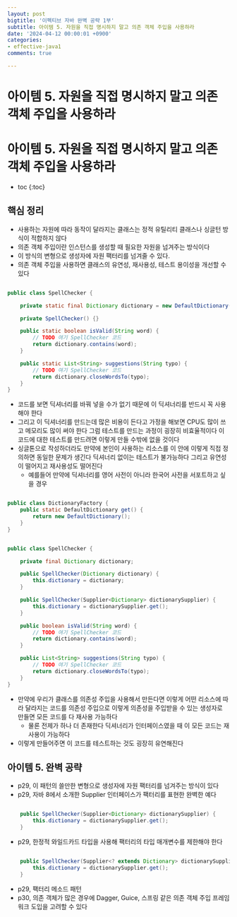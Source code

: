 ```yaml
---
layout: post
bigtitle: '이펙티브 자바 완벽 공략 1부'
subtitle: 아이템 5. 자원을 직접 명시하지 말고 의존 객체 주입을 사용하라
date: '2024-04-12 00:00:01 +0900'
categories:
- effective-java1
comments: true

---
```


# 아이템 5. 자원을 직접 명시하지 말고 의존 객체 주입을 사용하라

# 아이템 5. 자원을 직접 명시하지 말고 의존 객체 주입을 사용하라

* toc
{:toc}

## 핵심 정리
+ 사용하는 자원에 따라 동작이 달라지는 클래스는 정적 유틸리티 클래스나 싱글턴 방식이 적합하지 않다
+ 의존 객체 주입이란 인스턴스를 생성할 때 필요한 자원을 넘겨주는 방식이다
+ 이 방식의 변형으로 생성자에 자원 팩터리를 넘겨줄 수 있다.
+ 의존 객체 주입을 사용하면 클래스의 유연성, 재사용성, 테스트 용이성을 개선할 수 있다

~~~java

public class SpellChecker {

    private static final Dictionary dictionary = new DefaultDictionary();

    private SpellChecker() {}

    public static boolean isValid(String word) {
        // TODO 여기 SpellChecker 코드
        return dictionary.contains(word);
    }

    public static List<String> suggestions(String typo) {
        // TODO 여기 SpellChecker 코드
        return dictionary.closeWordsTo(typo);
    }
}

~~~

+ 코드를 보면 딕셔너리를 바꿔 넣을 수가 없기 때문에 이 딕셔너리를 반드시 꼭 사용해야 한다
+ 그리고 이 딕셔너리를 만드는데 많은 비용이 든다고 가정을 해보면 CPU도 많이 쓰고 메모리도 많이 써야 한다 그럼 테스트를 만드는 과정이 굉장히 비효율적이다 이 코드에 대한 테스트를 만드려면 이렇게 만들 수밖에 없을 것이다
+ 싱글톤으로 작성하더라도 만약에 본인이 사용하는 리소스를 이 안에 이렇게 직접 정의하면 동일한 문제가 생긴다 딕셔너리 없이는 테스트가 불가능하다 그리고 유연성이 떨어지고 재사용성도 떨어진다
  + 예를들어 만약에 딕셔너리를 영어 사전이 아니라 한국어 사전을 서포트하고 싶을 경우 

~~~java

public class DictionaryFactory {
    public static DefaultDictionary get() {
        return new DefaultDictionary();
    }
}


~~~

~~~java

public class SpellChecker {

    private final Dictionary dictionary;

    public SpellChecker(Dictionary dictionary) {
        this.dictionary = dictionary;
    }

    public SpellChecker(Supplier<Dictionary> dictionarySupplier) {
        this.dictionary = dictionarySupplier.get();
    }

    public boolean isValid(String word) {
        // TODO 여기 SpellChecker 코드
        return dictionary.contains(word);
    }

    public List<String> suggestions(String typo) {
        // TODO 여기 SpellChecker 코드
        return dictionary.closeWordsTo(typo);
    }
}


~~~

+ 만약에 우리가 클래스를 의존성 주입을 사용해서 만든다면 이렇게 어떤 리소스에 따라 달라지는 코드를 의존성 주입으로 이렇게 의존성을 주입받을 수 있는 생성자로 만들면 모든 코드를 다 재사용 가능하다 
  + 물론 전제가 하나 더 존재한다 딕셔너리가 인터페이스였을 때 이 모든 코드는 재사용이 가능하다
+ 이렇게 만들어주면 이 코드를 테스트하는 것도 굉장히 유연해진다 

## 아이템 5. 완벽 공략
+ p29, 이 패턴의 쓸만한 변형으로 생성자에 자원 팩터리를 넘겨주는 방식이 있다
+ p29, 자바 8에서 소개한 Supplier<T> 인터페이스가 팩터리를 표현한 완벽한 예다

~~~java

    public SpellChecker(Supplier<Dictionary> dictionarySupplier) {
        this.dictionary = dictionarySupplier.get();
    }

~~~

+ p29, 한정적 와일드카드 타입을 사용해 팩터리의 타입 매개변수를 제한해야 한다

~~~java

    public SpellChecker(Supplier<? extends Dictionary> dictionarySupplier) {
        this.dictionary = dictionarySupplier.get();
    }

~~~

+ p29, 팩터리 메소드 패턴
+ p30, 의존 객체가 많은 경우에 Dagger, Guice, 스프링 같은 의존 객체 주입 프레임워크 도입을 고려할 수 있다
